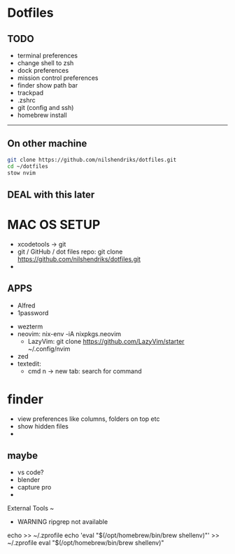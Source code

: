 # Dotfiles

## TODO 

- terminal preferences
- change shell to zsh
- dock preferences
- mission control preferences
- finder show path bar
- trackpad 
- .zshrc 
- git (config and ssh)
- homebrew install 



****

## On other machine

```bash
git clone https://github.com/nilshendriks/dotfiles.git
cd ~/dotfiles
stow nvim
```

## DEAL with this later


# MAC OS SETUP

- xcodetools -> git
- git / GitHub / dot files repo: git clone https://github.com/nilshendriks/dotfiles.git
- 

## APPS

+ Alfred
+ 1password
- wezterm
- neovim: nix-env -iA nixpkgs.neovim
  - LazyVim: git clone https://github.com/LazyVim/starter ~/.config/nvim
- zed
- textedit:
  - cmd n -> new tab: search for command

# finder
- view preferences like columns, folders on top etc
- show hidden files
- 




## maybe

- vs code?
- blender
- capture pro
- 





External Tools ~
- WARNING ripgrep not available


echo >> ~/.zprofile
echo 'eval "$(/opt/homebrew/bin/brew shellenv)"' >> ~/.zprofile
eval "$(/opt/homebrew/bin/brew shellenv)"
